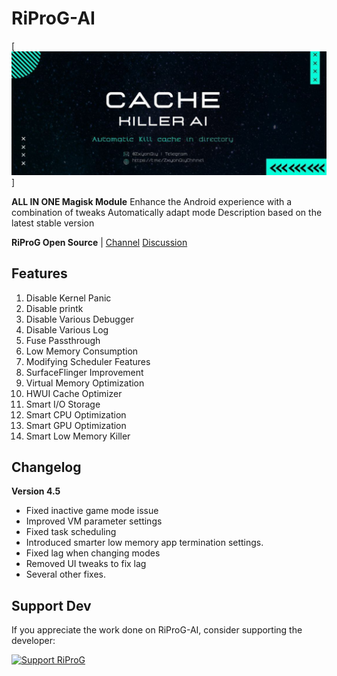 # RiProG-AI

[![RiProG-AI Banner](https://raw.githubusercontent.com/RiProG-id/RiProG-AI/main/photo_6138575681777416147_y.jpg)]

**ALL IN ONE Magisk Module**
Enhance the Android experience with a combination of tweaks
Automatically adapt mode
Description based on the latest stable version

**RiProG Open Source** | [Channel](https://t.me/RiOpSo) [Discussion](https://t.me/RiOpSoDisc)

## Features

1. Disable Kernel Panic
2. Disable printk
3. Disable Various Debugger
4. Disable Various Log
5. Fuse Passthrough
6. Low Memory Consumption
7. Modifying Scheduler Features
8. SurfaceFlinger Improvement
9. Virtual Memory Optimization
10. HWUI Cache Optimizer
11. Smart I/O Storage
12. Smart CPU Optimization
13. Smart GPU Optimization
14. Smart Low Memory Killer

## Changelog

**Version 4.5**
- Fixed inactive game mode issue
- Improved VM parameter settings
- Fixed task scheduling
- Introduced smarter low memory app termination settings.
- Fixed lag when changing modes
- Removed UI tweaks to fix lag
- Several other fixes.

## Support Dev

If you appreciate the work done on RiProG-AI, consider supporting the developer:

[![Support RiProG](https://img.shields.io/badge/Support%20Dev-Saweria-brightgreen)](https://saweria.co/RiProG)
